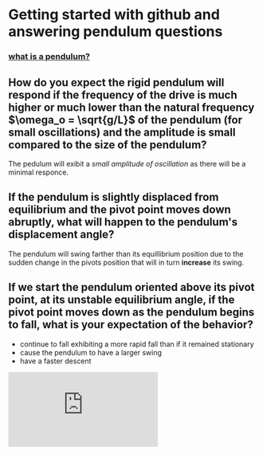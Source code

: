 # Getting started with github and answering pendulum questions 

### [what is a pendulum?](https://www.britannica.com/technology/pendulum)

## How do you expect the rigid pendulum will respond if the frequency of the drive is much higher or much lower than the natural frequency $\omega_o = \sqrt{g/L}$ of the pendulum (for small oscillations) and the amplitude is small compared to the size of the pendulum?
The pedulum will exibit a _small amplitude of oscillation_ as there will be a minimal responce. 

## If the pendulum is slightly displaced from equilibrium and the pivot point moves down abruptly, what will happen to the pendulum's displacement angle?
The pendulum will swing farther than its equillibrium position due to the sudden change in the pivots position that will in turn **increase** its swing.

## If we start the pendulum oriented above its pivot point, at its unstable equilibrium angle, if the pivot point moves down as the pendulum begins to fall, what is your expectation of the behavior? 
* continue to fall exhibiting a more rapid fall than if it remained stationary 
* cause the pendulum to have a larger swing 
* have a faster descent 

![commited changes](https://github.com/Ms091704/images/blob/main/history.pdf)
